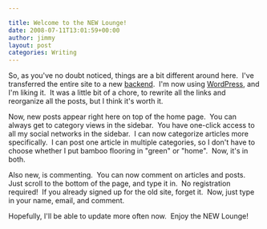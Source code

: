 ```yaml
---

title: Welcome to the NEW Lounge!
date: 2008-07-11T13:01:59+00:00
author: jimmy
layout: post
categories: Writing
---
```


  So, as you've no doubt noticed, things are a bit different around here.  I've transferred the entire site to a new <a href="http://en.wikipedia.org/wiki/Back-end_database" target="_blank">backend</a>.  I'm now using <a href="http://wordpress.com/" target="_blank">WordPress</a>, and I'm liking it.  It was a little bit of a chore, to rewrite all the links and reorganize all the posts, but I think it's worth it.</p> 
  
  <p>
    Now, new posts appear right here on top of the home page.  You can always get to category views in the sidebar.  You have one-click access to all my social networks in the sidebar.  I can now categorize articles more specifically.  I can post one article in multiple categories, so I don't have to choose whether I put bamboo flooring in "green" or "home".  Now, it's in both.
  </p>
  
  <p>
    Also new, is commenting.  You can now comment on articles and posts.  Just scroll to the bottom of the page, and type it in.  No registration required!  If you already signed up for the old site, forget it.  Now, just type in your name, email, and comment.
  </p>
  
  <p>
    Hopefully, I'll be able to update more often now.  Enjoy the NEW Lounge!
  </p>
